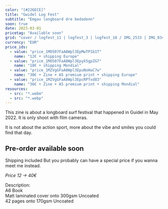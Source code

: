 ```yaml
---
color: "[#226ECE]"
title: "Gwidel Log Fest"
subtitle: "Emgav longboard dre bedadenn"
soon: true
date: 2023-03-01
pricetag: "Available soon"
grid: "cover / logfest_11 | logfest_3 | logfest_18 / IMG_2533 | IMG_0342"
currency: "EUR"
price_ids: 
  - value: "price_1MO507FaA8Wpl3EpMwTP1b1T"
    name: "12€ • shipping Europe"
  - value: "price_1MO507FaA8Wpl3Epyk5gpZG7"
    name: "18€ • shipping Mondial"
  - value: "price_1MZVgGFaA8Wpl3EpuNoHaC7w"
    name: "30€ • Zine + A5 premium print • shipping Europe"
  - value: "price_1MZVgGFaA8Wpl3EpcRPfxd83"
    name: "36€ • Zine + A5 premium print • shipping Mondial"
resources:
  - src: "*.webm"
  - src: "*.webp"
---
```


This zine is about a longboard surf festival that happened in Guidel in May 2022.
It is only shoot with film cameras.

It is not about the action sport, more about the vibe and smiles you could find that day.

## Pre-order available soon

Shipping included 
But you probably can have a special price if you wanna meet me instead.

*Price 12 -> 40€*



<div class="text-sm">
Description: <br/> 
A6 Book<br/> 
Matt laminated cover onto 300gsm Uncoated <br/> 
42 pages onto 170gsm Uncoated
</div>

